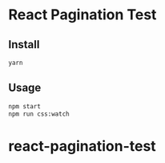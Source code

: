 
# React Pagination Test


## Install 

```sh
yarn 
```

## Usage

```sh
npm start
npm run css:watch
```


# react-pagination-test
